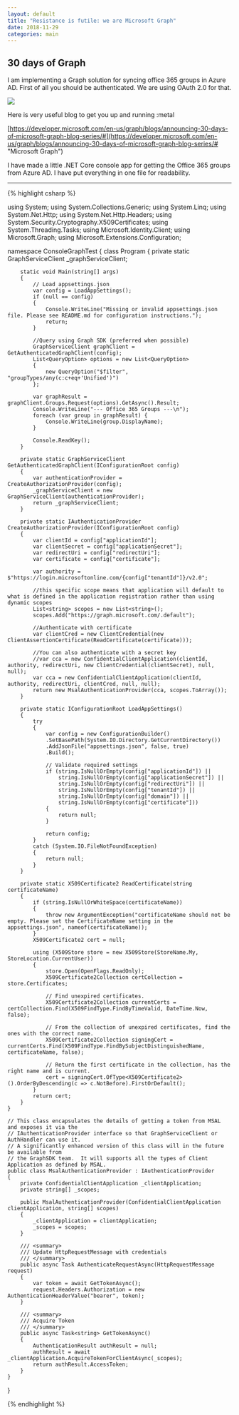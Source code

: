 ```yaml
---
layout: default
title: "Resistance is futile: we are Microsoft Graph" 
date: 2018-11-29
categories: main
---
```

30 days of Graph
---

I am implementing a Graph solution for syncing office 365 groups in Azure AD.
First of all you should be authenticated. We are using OAuth 2.0 for that.

![](https://developer.microsoft.com/en-us/graph/blogs/wp-content/uploads/2018/11/30DaysMSGraph_Day8_Source-768x399.png)

Here is very useful blog to get you up and running :metal

[https://developer.microsoft.com/en-us/graph/blogs/announcing-30-days-of-microsoft-graph-blog-series/#](https://developer.microsoft.com/en-us/graph/blogs/announcing-30-days-of-microsoft-graph-blog-series/# "Microsoft Graph")

I have made a little .NET Core console app for getting the Office 365 groups from Azure AD. I have put everything in one file for readability.


----------
{% highlight csharp %}

using System;
using System.Collections.Generic;
using System.Linq;
using System.Net.Http;
using System.Net.Http.Headers;
using System.Security.Cryptography.X509Certificates;
using System.Threading.Tasks;
using Microsoft.Identity.Client;
using Microsoft.Graph;
using Microsoft.Extensions.Configuration;

namespace ConsoleGraphTest
{
    class Program
    {
        private static GraphServiceClient _graphServiceClient;
    
        static void Main(string[] args)
        {
            // Load appsettings.json
            var config = LoadAppSettings();
            if (null == config)
            {
                Console.WriteLine("Missing or invalid appsettings.json file. Please see README.md for configuration instructions.");
                return;
            }

            //Query using Graph SDK (preferred when possible)
            GraphServiceClient graphClient = GetAuthenticatedGraphClient(config);
            List<QueryOption> options = new List<QueryOption>
            {
                new QueryOption("$filter", "groupTypes/any(c:c+eq+'Unified')")
            };

            var graphResult = graphClient.Groups.Request(options).GetAsync().Result;
            Console.WriteLine("--- Office 365 Groups ---\n");
            foreach (var group in graphResult) {
                Console.WriteLine(group.DisplayName);
            }

            Console.ReadKey();
        }

        private static GraphServiceClient GetAuthenticatedGraphClient(IConfigurationRoot config)
        {
            var authenticationProvider = CreateAuthorizationProvider(config);
            _graphServiceClient = new GraphServiceClient(authenticationProvider);
            return _graphServiceClient;
        }
        
        private static IAuthenticationProvider CreateAuthorizationProvider(IConfigurationRoot config)
        {
            var clientId = config["applicationId"];
            var clientSecret = config["applicationSecret"];
            var redirectUri = config["redirectUri"];
            var certificate = config["certificate"];

            var authority = $"https://login.microsoftonline.com/{config["tenantId"]}/v2.0";

            //this specific scope means that application will default to what is defined in the application registration rather than using dynamic scopes
            List<string> scopes = new List<string>();
            scopes.Add("https://graph.microsoft.com/.default");

            //Authenticate with certificate
            var clientCred = new ClientCredential(new ClientAssertionCertificate(ReadCertificate(certificate)));
            
            //You can also authenticate with a secret key
            //var cca = new ConfidentialClientApplication(clientId, authority, redirectUri, new ClientCredential(clientSecret), null, null);
            var cca = new ConfidentialClientApplication(clientId, authority, redirectUri, clientCred, null, null);
            return new MsalAuthenticationProvider(cca, scopes.ToArray());
        }

        private static IConfigurationRoot LoadAppSettings()
        {
            try
            {
                var config = new ConfigurationBuilder()
                .SetBasePath(System.IO.Directory.GetCurrentDirectory())
                .AddJsonFile("appsettings.json", false, true)
                .Build();
                
                // Validate required settings
                if (string.IsNullOrEmpty(config["applicationId"]) ||
                    string.IsNullOrEmpty(config["applicationSecret"]) ||
                    string.IsNullOrEmpty(config["redirectUri"]) ||
                    string.IsNullOrEmpty(config["tenantId"]) ||
                    string.IsNullOrEmpty(config["domain"]) ||
                    string.IsNullOrEmpty(config["certificate"]))
                {
                    return null;
                }

                return config;
            }
            catch (System.IO.FileNotFoundException)
            {
                return null;
            }
        }

        private static X509Certificate2 ReadCertificate(string certificateName)
        {
            if (string.IsNullOrWhiteSpace(certificateName))
            {
                throw new ArgumentException("certificateName should not be empty. Please set the CertificateName setting in the appsettings.json", nameof(certificateName));
            }
            X509Certificate2 cert = null;

            using (X509Store store = new X509Store(StoreName.My, StoreLocation.CurrentUser))
            {
                store.Open(OpenFlags.ReadOnly);
                X509Certificate2Collection certCollection = store.Certificates;

                // Find unexpired certificates.
                X509Certificate2Collection currentCerts = certCollection.Find(X509FindType.FindByTimeValid, DateTime.Now, false);

                // From the collection of unexpired certificates, find the ones with the correct name.
                X509Certificate2Collection signingCert = currentCerts.Find(X509FindType.FindBySubjectDistinguishedName, certificateName, false);

                // Return the first certificate in the collection, has the right name and is current.
                cert = signingCert.OfType<X509Certificate2>().OrderByDescending(c => c.NotBefore).FirstOrDefault();
            }
            return cert;
        }
    }

    // This class encapsulates the details of getting a token from MSAL and exposes it via the 
    // IAuthenticationProvider interface so that GraphServiceClient or AuthHandler can use it.
    // A significantly enhanced version of this class will in the future be available from
    // the GraphSDK team.  It will supports all the types of Client Application as defined by MSAL.
    public class MsalAuthenticationProvider : IAuthenticationProvider
    {
        private ConfidentialClientApplication _clientApplication;
        private string[] _scopes;

        public MsalAuthenticationProvider(ConfidentialClientApplication clientApplication, string[] scopes)
        {
            _clientApplication = clientApplication;
            _scopes = scopes;
        }

        /// <summary>
        /// Update HttpRequestMessage with credentials
        /// </summary>
        public async Task AuthenticateRequestAsync(HttpRequestMessage request)
        {
            var token = await GetTokenAsync();
            request.Headers.Authorization = new AuthenticationHeaderValue("bearer", token);
        }

        /// <summary>
        /// Acquire Token 
        /// </summary>
        public async Task<string> GetTokenAsync()
        {
            AuthenticationResult authResult = null;
            authResult = await _clientApplication.AcquireTokenForClientAsync(_scopes);
            return authResult.AccessToken;
        }
    }
}


{% endhighlight %}
